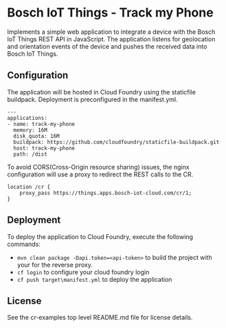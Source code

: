 # Bosch IoT Things - Track my Phone

Implements a simple web application to integrate a device with the Bosch IoT Things REST API in JavaScript.
The application listens for geolocation and orientation events of the device and pushes the received data into Bosch IoT Things.

## Configuration

The application will be hosted in Cloud Foundry using the staticfile buildpack. Deployment is preconfigured in the manifest.yml.

```
---
applications:
- name: track-my-phone
  memory: 16M
  disk_quota: 16M
  buildpack: https://github.com/cloudfoundry/staticfile-buildpack.git
  host: track-my-phone
  path: /dist
```

To avoid CORS(Cross-Origin resource sharing) issues, the nginx configuration will use a proxy to redirect the REST calls to the CR.

```
location /cr {
	proxy_pass https://things.apps.bosch-iot-cloud.com/cr/1;
}
```

## Deployment

To deploy the application to Cloud Foundry, execute the following commands:

* ```mvn clean package -Dapi.token=<api-token>``` to build the project with your <api-token> for the reverse proxy.
* ```cf login``` to configure your cloud foundry login
* ```cf push target\manifest.yml``` to deploy the application

## License

See the cr-examples top level README.md file for license details.